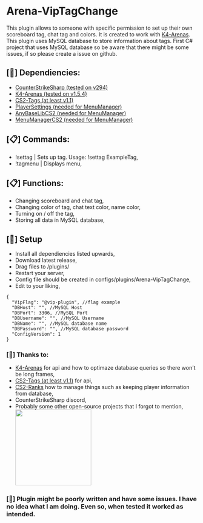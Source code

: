 # Arena-VipTagChange
This plugin allows to someone with specific permission to set up their own scoreboard tag, chat tag and colors. It is created to work with [K4-Arenas](https://github.com/K4ryuu/K4-Arenas). This plugin uses MySQL database to store information about tags. First C# project that uses MySQL database so be aware that there might be some issues, if so please create a issue on github.

## [📌] Dependiencies:
- [CounterStrikeSharp (tested on v294)](https://github.com/roflmuffin/CounterStrikeSharp)  
- [K4-Arenas (tested on v1.5.4)](https://github.com/K4ryuu/K4-Arenas)
- [CS2-Tags (at least v1.1)](https://github.com/schwarper/cs2-tags)
- [PlayerSettings (needed for MenuManager)](https://github.com/NickFox007/PlayerSettingsCS2)
- [AnyBaseLibCS2 (needed for MenuManager)](https://github.com/NickFox007/AnyBaseLibCS2)
- [MenuManagerCS2 (needed for MenuManager)](https://github.com/NickFox007/MenuManagerCS2)

## [📋] Commands:
- !settag  | Sets up tag. Usage: !settag ExampleTag,
- !tagmenu | Displays menu,

## [📋] Functions:
- Changing scoreboard and chat tag,
- Changing color of tag, chat text color, name color,
- Turning on / off the tag,
- Storing all data in MySQL database,

## [📌] Setup
- Install all dependiencies listed upwards,
- Download latest release,
- Drag files to /plugins/
- Restart your server,
- Config file should be created in configs/plugins/Arena-VipTagChange,
- Edit to your liking,

```
{
  "VipFlag": "@vip-plugin", //flag example
  "DBHost": "", //MySQL Host
  "DBPort": 3306, //MySQL Port
  "DBUsername": "", //MySQL Username
  "DBName": "", //MySQL database name
  "DBPassword": "", //MySQL database password
  "ConfigVersion": 1
}
```

### [🩷] Thanks to:
- [K4-Arenas](https://github.com/K4ryuu/K4-Arenas) for api and how to optimaze database queries so there won't be long frames,
- [CS2-Tags (at least v1.1)](https://github.com/schwarper/cs2-tags) for api,
- [CS2-Ranks](https://github.com/partiusfabaa/cs2-ranks) how to manage things such as keeping player information from database,
- CounterStrikeSharp discord,
- Probably some other open-source projects that I forgot to mention,
<br><img src="https://i.imgur.com/TQP4lYn.gif" height="200px">

### [🚨] Plugin might be poorly written and have some issues. I have no idea what I am doing. Even so, when tested it worked as intended.